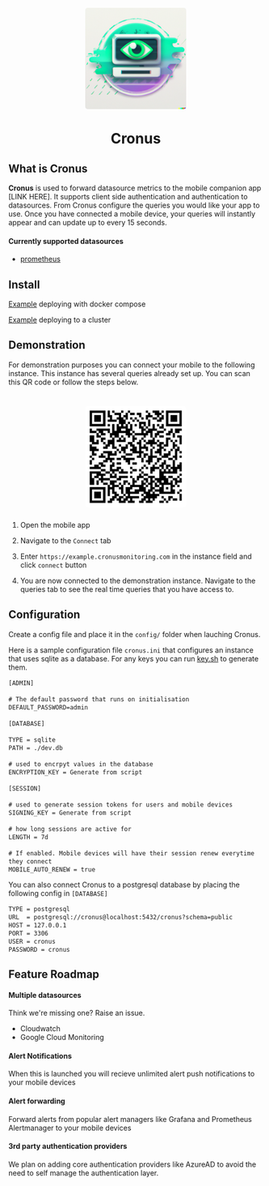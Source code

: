 <h1 align="center" style="border-bottom: none">
    <a  target="_blank"><img alt="Cronus" width="200px" style="    border-radius: 5px;
" src="./documentation/images/cronus.png"></a><br><br>Cronus
</h1>

## What is Cronus

**Cronus** is used to forward datasource metrics to the mobile companion app [LINK HERE]. It supports client side authentication and authentication to datasources. From Cronus configure the queries you would like your app to use. Once you have connected a mobile device, your queries will instantly appear and can update up to every 15 seconds.

#### Currently supported datasources

- [prometheus](https://github.com/prometheus/prometheus)

## Install

[Example](./example/docker/docker-compose.yaml) deploying with docker compose

[Example](./example/kubernetes/deployment.yaml) deploying to a cluster

## Demonstration

For demonstration purposes you can connect your mobile to the following instance. This instance has several queries already set up. You can scan this QR code or follow the steps below.

<h1 align="center" style="border-bottom: none">
<a  target="_blank"><img alt="Cronus" width="200px" style="    border-radius: 5px;
" src="./documentation/images/qr-code.svg"></a>
</h1>

1. Open the mobile app

2. Navigate to the `Connect` tab

3. Enter `https://example.cronusmonitoring.com` in the instance field and click `connect` button

4. You are now connected to the demonstration instance. Navigate to the queries tab to see the real time queries that you have access to.

## Configuration

Create a config file and place it in the `config/` folder when lauching Cronus.

Here is a sample configuration file `cronus.ini` that configures an instance that uses sqlite as a database. For any keys you can run [key.sh](./scripts/keys.sh) to generate them.

```
[ADMIN]

# The default password that runs on initialisation
DEFAULT_PASSWORD=admin

[DATABASE]

TYPE = sqlite
PATH = ./dev.db

# used to encrpyt values in the database
ENCRYPTION_KEY = Generate from script

[SESSION]

# used to generate session tokens for users and mobile devices
SIGNING_KEY = Generate from script

# how long sessions are active for
LENGTH = 7d

# If enabled. Mobile devices will have their session renew everytime they connect
MOBILE_AUTO_RENEW = true
```

You can also connect Cronus to a postgresql database by placing the following config in `[DATABASE]`

```
TYPE = postgresql
URL  = postgresql://cronus@localhost:5432/cronus?schema=public
HOST = 127.0.0.1
PORT = 3306
USER = cronus
PASSWORD = cronus
```

## Feature Roadmap

#### Multiple datasources

Think we're missing one? Raise an issue.

- Cloudwatch
- Google Cloud Monitoring

#### Alert Notifications

When this is launched you will recieve unlimited alert push notifications to your mobile devices

#### Alert forwarding

Forward alerts from popular alert managers like Grafana and Prometheus Alertmanager to your mobile devices

#### 3rd party authentication providers

We plan on adding core authentication providers like AzureAD to avoid the need to self manage the authentication layer.
